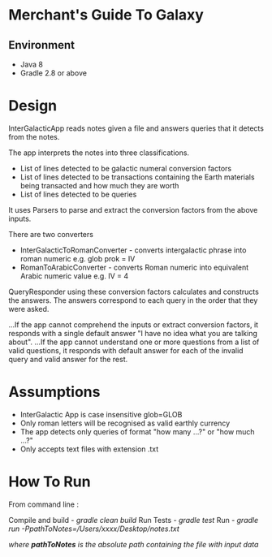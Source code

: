# Merchant's Guide To Galaxy

## Environment
- Java 8
- Gradle 2.8 or above

# Design

InterGalacticApp reads notes given a file and answers queries that it detects from the notes.

The app interprets the notes into three classifications.
- List of lines detected to be galactic numeral conversion factors
- List of lines detected to be transactions containing the Earth materials being transacted and how much they are worth
- List of lines detected to be queries

It uses Parsers to parse and extract the conversion factors from the above inputs.

There are two converters
- InterGalacticToRomanConverter - converts intergalactic phrase into roman numeric e.g. glob prok = IV
- RomanToArabicConverter - converts Roman numeric into equivalent Arabic numeric value e.g. IV = 4

QueryResponder using these conversion factors calculates and constructs the answers.
The answers correspond to each query in the order that they were asked.

...If the app cannot comprehend the inputs or extract conversion factors,
it responds with a single default answer "I have no idea what you are talking about".
...If the app cannot understand one or more questions from a list of valid questions,
it responds with default answer for each of the invalid query and valid answer for the rest.

 # Assumptions

- InterGalactic App is case insensitive glob=GLOB
- Only roman letters will be recognised as valid earthly currency
- The app detects only queries of format "how many ...?" or "how much ...?"
- Only accepts text files with extension .txt


# How To Run

From command line :

Compile and build  - *gradle clean build*
Run Tests          - *gradle test*
Run                - *gradle run -PpathToNotes=/Users/xxxx/Desktop/notes.txt*

*where **pathToNotes** is the absolute path containing the file with input data*

